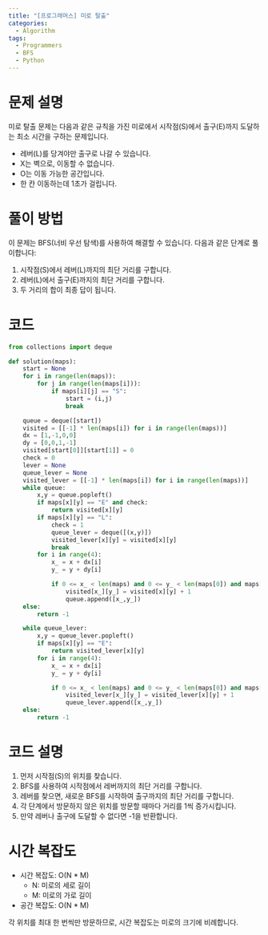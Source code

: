 ```yaml
---
title: "[프로그래머스] 미로 탈출"
categories:
  - Algorithm
tags:
  - Programmers
  - BFS
  - Python
---
```


# 문제 설명

미로 탈출 문제는 다음과 같은 규칙을 가진 미로에서 시작점(S)에서 출구(E)까지 도달하는 최소 시간을 구하는 문제입니다.

- 레버(L)를 당겨야만 출구로 나갈 수 있습니다.
- X는 벽으로, 이동할 수 없습니다.
- O는 이동 가능한 공간입니다.
- 한 칸 이동하는데 1초가 걸립니다.

# 풀이 방법

이 문제는 BFS(너비 우선 탐색)를 사용하여 해결할 수 있습니다. 다음과 같은 단계로 풀이합니다:

1. 시작점(S)에서 레버(L)까지의 최단 거리를 구합니다.
2. 레버(L)에서 출구(E)까지의 최단 거리를 구합니다.
3. 두 거리의 합이 최종 답이 됩니다.

# 코드

```python
from collections import deque

def solution(maps):
    start = None
    for i in range(len(maps)):
        for j in range(len(maps[i])):
            if maps[i][j] == "S":
                start = (i,j)
                break

    queue = deque([start])
    visited = [[-1] * len(maps[i]) for i in range(len(maps))]
    dx = [1,-1,0,0]
    dy = [0,0,1,-1]
    visited[start[0]][start[1]] = 0
    check = 0
    lever = None
    queue_lever = None
    visited_lever = [[-1] * len(maps[i]) for i in range(len(maps))]
    while queue:
        x,y = queue.popleft()
        if maps[x][y] == "E" and check:
            return visited[x][y]
        if maps[x][y] == "L":
            check = 1
            queue_lever = deque([(x,y)])
            visited_lever[x][y] = visited[x][y]
            break
        for i in range(4):
            x_ = x + dx[i]
            y_ = y + dy[i]

            if 0 <= x_ < len(maps) and 0 <= y_ < len(maps[0]) and maps[x_][y_] != 'X' and visited[x_][y_] == -1:
                visited[x_][y_] = visited[x][y] + 1
                queue.append([x_,y_])
    else:
        return -1

    while queue_lever:
        x,y = queue_lever.popleft()
        if maps[x][y] == "E":
            return visited_lever[x][y]
        for i in range(4):
            x_ = x + dx[i]
            y_ = y + dy[i]

            if 0 <= x_ < len(maps) and 0 <= y_ < len(maps[0]) and maps[x_][y_] != 'X' and visited_lever[x_][y_] == -1:
                visited_lever[x_][y_] = visited_lever[x][y] + 1
                queue_lever.append([x_,y_])
    else:
        return -1
```

# 코드 설명

1. 먼저 시작점(S)의 위치를 찾습니다.
2. BFS를 사용하여 시작점에서 레버까지의 최단 거리를 구합니다.
3. 레버를 찾으면, 새로운 BFS를 시작하여 출구까지의 최단 거리를 구합니다.
4. 각 단계에서 방문하지 않은 위치를 방문할 때마다 거리를 1씩 증가시킵니다.
5. 만약 레버나 출구에 도달할 수 없다면 -1을 반환합니다.

# 시간 복잡도

- 시간 복잡도: O(N * M)
  - N: 미로의 세로 길이
  - M: 미로의 가로 길이
- 공간 복잡도: O(N * M)

각 위치를 최대 한 번씩만 방문하므로, 시간 복잡도는 미로의 크기에 비례합니다. 